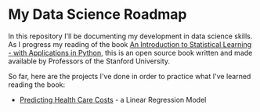 # My Data Science Roadmap

In this repository I'll be documenting my development in data science skills. As I progress my reading of the book [An Introduction to Statistical Learning - with Applications in Python](https://www.statlearning.com), this is an open source book written and made available by Professors of the Stanford University.

So far, here are the projects I've done in order to practice what I've learned reading the book:

- [Predicting Health Care Costs](./lr-health-costs/linear-model.ipynb) - a Linear Regression Model
